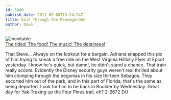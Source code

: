```yaml
---
id: 5800
publish_date: 2011-02-08T13:24:24Z
title: Exit Through the Mousegarden
author: Dave
---
```

![inevitable](http://www.flagstafffrenzy.org/wp-content/uploads/2011/02/giftshop.jpg)  
[The rides! The food! The music! The detainees!](http://news.bbc.co.uk/2/hi/5335400.stm)

That Steve... Always on the lookout for a bargain. Adriana snapped this pic of him trying to sneak a free ride on the West Virginia Hillbilly Flyer at Epcot yesterday. I know he's quick, but damn!, he didn't stand a chance. That train really _scoots._ Evidently the Disney security guys weren't real thrilled about him clomping through the begonias in his size thirteen Sebagos. They escorted him out of the park, and in this part of Florida, that's the same as being deported. Look for him to be back in Boulder by Wednesday. Great day for Yak-Traxing up the Four Pines trail, eh? 2-2672 DU